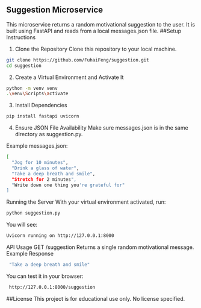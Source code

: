 ## Suggestion Microservice
This microservice returns a random motivational suggestion to the user.
It is built using FastAPI and reads from a local messages.json file.
##Setup Instructions
1. Clone the Repository
Clone this repository to your local machine.

```bash
git clone https://github.com/FuhaiFeng/suggestion.git
cd suggestion
```
2. Create a Virtual Environment and Activate It

```bash
python -m venv venv
.\venv\Scripts\activate
```
3. Install Dependencies

```bash
pip install fastapi uvicorn
```
4. Ensure JSON File Availability
Make sure messages.json is in the same directory as suggestion.py.

Example messages.json:

```bash
[
  "Jog for 10 minutes",
  "Drink a glass of water",
  "Take a deep breath and smile",
  "Stretch for 2 minutes",
  "Write down one thing you're grateful for"
]
```
Running the Server
With your virtual environment activated, run:
```bash
python suggestion.py
```
You will see:
```bash
Uvicorn running on http://127.0.0.1:8000
```
API Usage
GET /suggestion
Returns a single random motivational message.
 Example Response
```bash
 "Take a deep breath and smile"
```
You can test it in your browser:
```bash
 http://127.0.0.1:8000/suggestion
```
##License
This project is for educational use only. No license specified.


